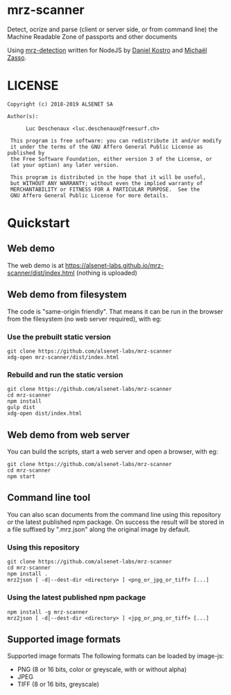 # mrz-scanner

Detect, ocrize and parse (client or server side, or from command line) the Machine Readable Zone of passports and other documents

Using [mrz-detection](https://github.com/image-js/mrz-detection) written for NodeJS by [Daniel Kostro](https://github.com/stropitek) and [Michaël Zasso](https://github.com/targos).

# LICENSE
```
Copyright (c) 2018-2019 ALSENET SA

Author(s):

      Luc Deschenaux <luc.deschenaux@freesurf.ch>

 This program is free software: you can redistribute it and/or modify
 it under the terms of the GNU Affero General Public License as published by
 the Free Software Foundation, either version 3 of the License, or
 (at your option) any later version.

 This program is distributed in the hope that it will be useful,
 but WITHOUT ANY WARRANTY; without even the implied warranty of
 MERCHANTABILITY or FITNESS FOR A PARTICULAR PURPOSE.  See the
 GNU Affero General Public License for more details.

```
# Quickstart

## Web demo

The web demo is at https://alsenet-labs.github.io/mrz-scanner/dist/index.html (nothing is uploaded)

## Web demo from filesystem
The code is "same-origin friendly". That means it can be run in the browser from the filesystem (no web server required), with eg:

### Use the prebuilt static version
```
git clone https://github.com/alsenet-labs/mrz-scanner
xdg-open mrz-scanner/dist/index.html
```

### Rebuild and run the static version
```
git clone https://github.com/alsenet-labs/mrz-scanner
cd mrz-scanner
npm install
gulp dist
xdg-open dist/index.html
```

## Web demo from web server

You can build the scripts, start a web server and open a browser, with eg:
```
git clone https://github.com/alsenet-labs/mrz-scanner
cd mrz-scanner
npm start
```

## Command line tool
You can also scan documents from the command line using this repository or the latest published npm package.
On success the result will be stored in a file suffixed by ".mrz.json" along the original image by default.

### Using this repository
```
git clone https://github.com/alsenet-labs/mrz-scanner
cd mrz-scanner
npm install .
mrz2json [ -d|--dest-dir <directory> ] <png_or_jpg_or_tiff> [...]
```

### Using the latest published npm package

```
npm install -g mrz-scanner
mrz2json [ -d|--dest-dir <directory> ] <jpg_or_png_or_tiff> [...]
```

## Supported image formats

Supported image formats
The following formats can be loaded by image-js:

* PNG (8 or 16 bits, color or greyscale, with or without alpha)
* JPEG
* TIFF (8 or 16 bits, greyscale)
